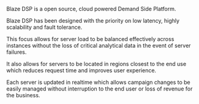 Blaze DSP is a open source, cloud powered Demand Side Platform.

Blaze DSP has been designed with the priority on low latency, highly scalability and fault tolerance.

This focus allows for server load to be balanced effectively across instances without the loss of critical analytical data in the event of server failures.

It also allows for servers to be located in regions closest to the end use which reduces request time and improves user experience.

Each server is updated in realtime which allows campaign changes to be easily managed without interruption to the end user or loss of revenue for the business.
